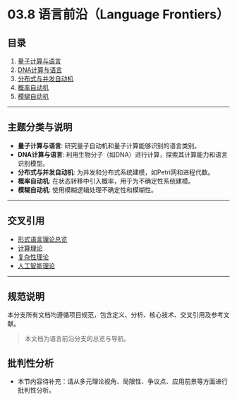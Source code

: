 # 03.8 语言前沿（Language Frontiers）

## 目录

1. [量子计算与语言](03.8.1_Quantum_Computation_and_Languages.md)
2. [DNA计算与语言](03.8.2_DNA_Computing_and_Languages.md)
3. [分布式与并发自动机](03.8.3_Distributed_and_Concurrent_Automata.md)
4. [概率自动机](03.8.4_Probabilistic_Automata.md)
5. [模糊自动机](03.8.5_Fuzzy_Automata.md)

---

## 主题分类与说明

- **量子计算与语言**: 研究量子自动机和量子计算能够识别的语言类别。
- **DNA计算与语言**: 利用生物分子（如DNA）进行计算，探索其计算能力和语言识别模型。
- **分布式与并发自动机**: 为并发和分布式系统建模，如Petri网和进程代数。
- **概率自动机**: 在状态转移中引入概率，用于为不确定性系统建模。
- **模糊自动机**: 使用模糊逻辑处理不确定性和模糊性。

---

## 交叉引用

- [形式语言理论总览](../01_Formal_Language_Theory_Index.md)
- [计算理论](README.md)
- [复杂性理论](README.md)
- [人工智能理论](README.md)

---

## 规范说明

本分支所有文档均遵循项目规范，包含定义、分析、核心技术、交叉引用及参考文献。

> 本文档为语言前沿分支的总览与导航。


## 批判性分析

- 本节内容待补充：请从多元理论视角、局限性、争议点、应用前景等方面进行批判性分析。

